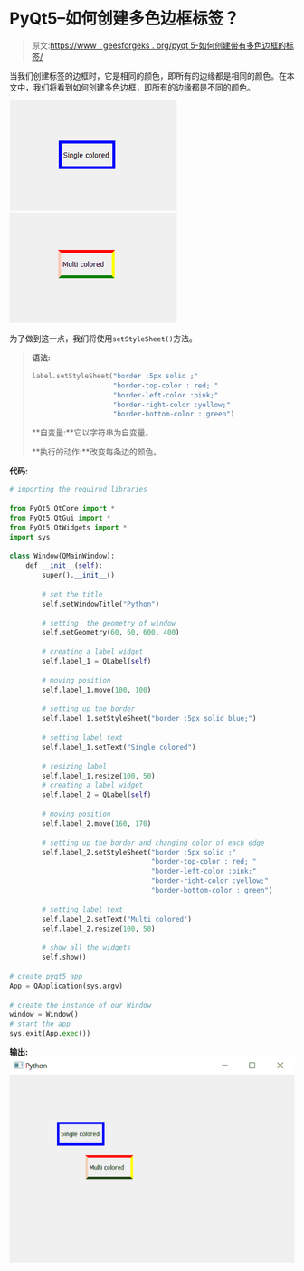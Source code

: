 # PyQt5–如何创建多色边框标签？

> 原文:[https://www . geesforgeks . org/pyqt 5-如何创建带有多色边框的标签/](https://www.geeksforgeeks.org/pyqt5-how-to-create-label-with-multicolor-border/)

当我们创建标签的边框时，它是相同的颜色，即所有的边缘都是相同的颜色。在本文中，我们将看到如何创建多色边框，即所有的边缘都是不同的颜色。

![](img/6e9c9a6e6a8e702e55d245b809c83e0b.png) ![](img/a9e450a8d3fa6acc558adff382cd72f0.png)

为了做到这一点，我们将使用`setStyleSheet()`方法。

> **语法:**
> 
> ```py
> label.setStyleSheet("border :5px solid ;"
>                     "border-top-color : red; "
>                     "border-left-color :pink;"
>                     "border-right-color :yellow;"
>                     "border-bottom-color : green")
> 
> ```
> 
> **自变量:**它以字符串为自变量。
> 
> **执行的动作:**改变每条边的颜色。

**代码:**

```py
# importing the required libraries

from PyQt5.QtCore import * 
from PyQt5.QtGui import * 
from PyQt5.QtWidgets import * 
import sys

class Window(QMainWindow):
    def __init__(self):
        super().__init__()

        # set the title
        self.setWindowTitle("Python")

        # setting  the geometry of window
        self.setGeometry(60, 60, 600, 400)

        # creating a label widget
        self.label_1 = QLabel(self)

        # moving position
        self.label_1.move(100, 100)

        # setting up the border
        self.label_1.setStyleSheet("border :5px solid blue;")

        # setting label text
        self.label_1.setText("Single colored")

        # resizing label
        self.label_1.resize(100, 50)
        # creating a label widget
        self.label_2 = QLabel(self)

        # moving position
        self.label_2.move(160, 170)

        # setting up the border and changing color of each edge
        self.label_2.setStyleSheet("border :5px solid ;"
                                   "border-top-color : red; "
                                   "border-left-color :pink;"
                                   "border-right-color :yellow;"
                                   "border-bottom-color : green")

        # setting label text
        self.label_2.setText("Multi colored")
        self.label_2.resize(100, 50)

        # show all the widgets
        self.show()

# create pyqt5 app
App = QApplication(sys.argv)

# create the instance of our Window
window = Window()
# start the app
sys.exit(App.exec())
```

**输出:**
![pyqt-label-multicolor](img/57500b322c0354ac1205b2210c0aff56.png)